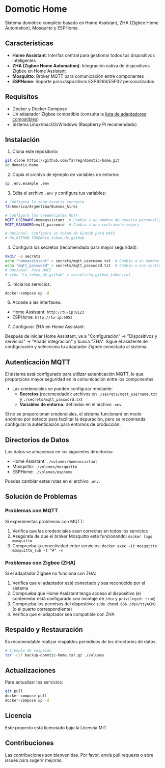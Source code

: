 # Domotic Home

Sistema domótico completo basado en Home Assistant, ZHA (Zigbee Home Automation), Mosquitto y ESPHome.

## Características

- **Home Assistant**: Interfaz central para gestionar todos tus dispositivos inteligentes
- **ZHA (Zigbee Home Automation)**: Integración nativa de dispositivos Zigbee en Home Assistant
- **Mosquitto**: Broker MQTT para comunicación entre componentes
- **ESPHome**: Soporte para dispositivos ESP8266/ESP32 personalizados

## Requisitos

- Docker y Docker Compose
- Un adaptador Zigbee compatible (consulta la [lista de adaptadores compatibles](https://www.home-assistant.io/integrations/zha/#known-working-zigbee-radio-modules))
- Sistema Linux/macOS/Windows (Raspberry Pi recomendado)

## Instalación

1. Clona este repositorio:

```bash
git clone https://github.com/farreg/domotic-home.git
cd domotic-home
```

2. Copia el archivo de ejemplo de variables de entorno:

```bash
cp .env.example .env
```

3. Edita el archivo `.env` y configura tus variables:

```bash
# Configura la zona horaria correcta
TZ=America/Argentina/Buenos_Aires

# Configura las credenciales MQTT
MQTT_USERNAME=homeassistant  # Cambia a un nombre de usuario personalizado
MQTT_PASSWORD=mqtt_password  # Cambia a una contraseña segura

# Opcional: Configura un token de GitHub para HACS
# HA_GITHUB_TOKEN=tu_token_de_github
```

4. Configura los secretos (recomendado para mayor seguridad):

```bash
mkdir -p secrets
echo "homeassistant" > secrets/mqtt_username.txt  # Cambia a un nombre de usuario personalizado
echo "mqtt_password" > secrets/mqtt_password.txt  # Cambia a una contraseña segura
# Opcional: Para HACS
# echo "tu_token_de_github" > secrets/ha_github_token.txt
```

5. Inicia los servicios:

```bash
docker-compose up -d
```

6. Accede a las interfaces:

- Home Assistant: `http://tu-ip:8123`
- ESPHome: `http://tu-ip:6052`

7. Configurar ZHA en Home Assistant:

Después de iniciar Home Assistant, ve a "Configuración" -> "Dispositivos y servicios" -> "Añadir integración" y busca "ZHA". Sigue el asistente de configuración y selecciona tu adaptador Zigbee conectado al sistema.

## Autenticación MQTT

El sistema está configurado para utilizar autenticación MQTT, lo que proporciona mayor seguridad en la comunicación entre los componentes:

- Las credenciales se pueden configurar mediante:
  - **Secretos** (recomendado): archivos en `./secrets/mqtt_username.txt` y `./secrets/mqtt_password.txt`
  - **Variables de entorno**: definidas en el archivo `.env`

Si no se proporcionan credenciales, el sistema funcionará en modo anónimo por defecto para facilitar la depuración, pero se recomienda configurar la autenticación para entornos de producción.

## Directorios de Datos

Los datos se almacenan en los siguientes directorios:

- Home Assistant: `./volumes/homeassistant`
- Mosquitto: `./volumes/mosquitto`
- ESPHome: `./volumes/esphome`

Puedes cambiar estas rutas en el archivo `.env`.

## Solución de Problemas

### Problemas con MQTT

Si experimentas problemas con MQTT:

1. Verifica que las credenciales sean correctas en todos los servicios
2. Asegúrate de que el broker Mosquitto esté funcionando: `docker logs mosquitto`
3. Comprueba la conectividad entre servicios: `docker exec -it mosquitto mosquitto_sub -t "#" -v`

### Problemas con Zigbee (ZHA)

Si el adaptador Zigbee no funciona con ZHA:

1. Verifica que el adaptador esté conectado y sea reconocido por el sistema
2. Comprueba que Home Assistant tenga acceso al dispositivo (el contenedor está configurado con montaje de `/dev` y `privileged: true`)
3. Comprueba los permisos del dispositivo: `sudo chmod 666 /dev/ttyACM0` (o el puerto correspondiente)
4. Verifica que el adaptador sea compatible con ZHA

## Respaldo y Restauración

Es recomendable realizar respaldos periódicos de los directorios de datos:

```bash
# Ejemplo de respaldo
tar -czf backup-domotic-home.tar.gz ./volumes
```

## Actualizaciones

Para actualizar los servicios:

```bash
git pull
docker-compose pull
docker-compose up -d
```

## Licencia

Este proyecto está licenciado bajo la Licencia MIT.

## Contribuciones

Las contribuciones son bienvenidas. Por favor, envía pull requests o abre issues para sugerir mejoras.
